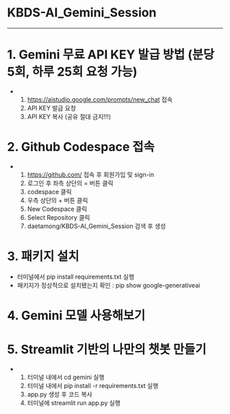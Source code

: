 # KBDS-AI_Gemini_Session
--------
# 1. Gemini 무료 API KEY 발급 방법 (분당 5회, 하루 25회 요청 가능)
- 1) https://aistudio.google.com/prompts/new_chat 접속
  2) API KEY 발급 요청
  3) API KEY 복사 (공유 절대 금지!!!)
 
# 2. Github Codespace 접속
- 1) https://github.com/ 접속 후 회원가입 및 sign-in
  2) 로그인 후 좌측 상단의 = 버튼 클릭
  3) codespace 클릭
  4) 우측 상단의 + 버튼 클릭
  5) New Codespace 클릭
  6) Select Repository 클릭
  7) daetamong/KBDS-AI_Gemini_Session 검색 후 생성
     
# 3. 패키지 설치
- 터미널에서 pip install requirements.txt 실행
- 패키지가 정상적으로 설치됐는지 확인 : pip show google-generativeai

# 4. Gemini 모델 사용해보기

# 5. Streamlit 기반의 나만의 챗봇 만들기
- 1) 터미널 내에서 cd gemini 실행
  2) 터미널 내에서 pip install -r requirements.txt 실행
  3) app.py 생성 후 코드 복사
  4) 터미널에 streamlit run app.py 실행
 